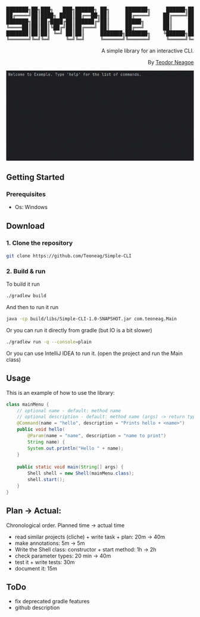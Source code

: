 <div align="center">
<pre>
███████╗██╗███╗   ███╗██████╗ ██╗     ███████╗     ██████╗██╗     ██╗
██╔════╝██║████╗ ████║██╔══██╗██║     ██╔════╝    ██╔════╝██║     ██║
███████╗██║██╔████╔██║██████╔╝██║     █████╗      ██║     ██║     ██║
╚════██║██║██║╚██╔╝██║██╔═══╝ ██║     ██╔══╝      ██║     ██║     ██║
███████║██║██║ ╚═╝ ██║██║     ███████╗███████╗    ╚██████╗███████╗██║
╚══════╝╚═╝╚═╝     ╚═╝╚═╝     ╚══════╝╚══════╝     ╚═════╝╚══════╝╚═╝
</pre>
<div align="right">

A simple library for an interactive CLI.

By [Teodor Neagoe](https://github.com/Teoneag)

</div>
<img src="gifs/Simple-CLI Preview.gif" alt="Simple-CLI"/>
</div>

## Getting Started

### Prerequisites

- Os: Windows


## Download

### 1. Clone the repository

```bash
git clone https://github.com/Teoneag/Simple-CLI
```

### 2. Build & run

To build it run
```bash
./gradlew build
```

And then to run it run
```bash
java -cp build/libs/Simple-CLI-1.0-SNAPSHOT.jar com.teoneag.Main
```

Or you can run it directly from gradle (but IO is a bit slower)

```bash
./gradlew run -q --console=plain
```

Or you can use IntelliJ IDEA to run it. (open the project and run the Main class)

## Usage

This is an example of how to use the library:

```java
class mainMenu {
    // optional name - default: method name
    // optional description - default: method name (args) -> return type
    @Command(name = "hello", description = "Prints hello + <name>")
    public void hello(
        @Param(name = "name", description = "name to print")
        String name) {
        System.out.println("Hello " + name);
    }

    public static void main(String[] args) {
        Shell shell = new Shell(mainMenu.class);
        shell.start();
    }
}
```

## Plan -> Actual: 

Chronological order. Planned time -> actual time
- read similar projects (cliche) + write task + plan: 20m -> 40m
- make annotations: 5m -> 5m
- Write the Shell class: constructor + start method: 1h -> 2h
- check parameter types: 20 min -> 40m
- test it + write tests: 30m
- document it: 15m

## ToDo

- fix deprecated gradle features
- github description